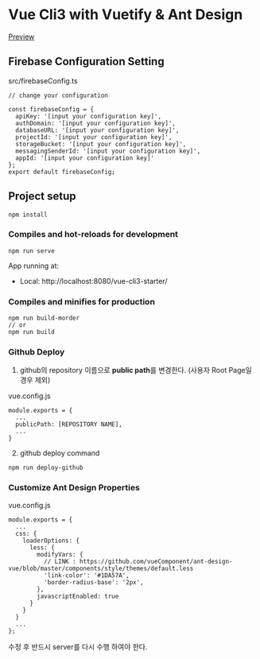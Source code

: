 # Vue Cli3 with Vuetify & Ant Design

[Preview](https://hyunwoo.io/vue-cli3-starter/)

## Firebase Configuration Setting

src/firebaseConfig.ts

```
// change your configuration

const firebaseConfig = {
  apiKey: '[input your configuration key]',
  authDomain: '[input your configuration key]',
  databaseURL: '[input your configuration key]',
  projectId: '[input your configuration key]',
  storageBucket: '[input your configuration key]',
  messagingSenderId: '[input your configuration key]',
  appId: '[input your configuration key]'
};
export default firebaseConfig;

```

## Project setup

```
npm install
```

### Compiles and hot-reloads for development

```
npm run serve
```

App running at:

- Local: http://localhost:8080/vue-cli3-starter/

### Compiles and minifies for production

```
npm run build-morder
// or
npm run build
```

### Github Deploy

1. github의 repository 이름으로 **public path**를 변경한다.
   (사용자 Root Page일 경우 제외)

vue.config.js

```
module.exports = {
  ...
  publicPath: [REPOSITORY NAME],
  ...
}
```

2. github deploy command

```
npm run deploy-github
```

### Customize Ant Design Properties

vue.config.js

```
module.exports = {
  ...
  css: {
    loaderOptions: {
      less: {
        modifyVars: {
          // LINK : https://github.com/vueComponent/ant-design-vue/blob/master/components/style/themes/default.less
          'link-color': '#1DA57A',
          'border-radius-base': '2px',
        },
        javascriptEnabled: true
      }
    }
  }
  ...
};
```

수정 후 반드시 server를 다시 수행 하여야 한다.
